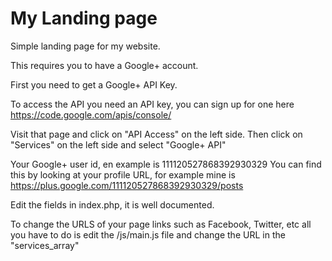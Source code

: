 My Landing page
========

Simple landing page for my website. 

This requires you to have a Google+ account.

First you need to get a Google+ API Key.

To access the API you need an API key, you can sign up for one here
https://code.google.com/apis/console/
                
Visit that page and click on "API Access" on the left side.
Then click on "Services" on the left side and select "Google+ API"

Your Google+ user id, en example is 111120527868392930329
You can find this by looking at your profile URL, for example
mine is https://plus.google.com/111120527868392930329/posts

Edit the fields in index.php, it is well documented.

To change the URLS of your page links such as Facebook, Twitter, etc 
all you have to do is edit the /js/main.js file and change the URL in the "services_array"
